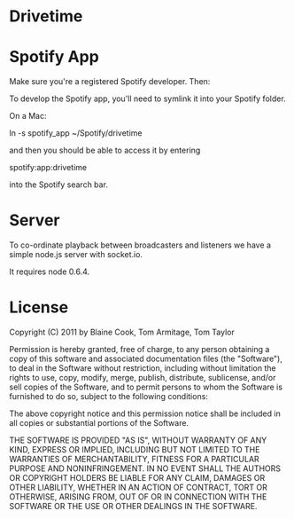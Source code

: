 Drivetime
==

Spotify App
===========

Make sure you're a registered Spotify developer. Then:

To develop the Spotify app, you'll need to symlink it into your Spotify folder.

On a Mac:

ln -s spotify_app ~/Spotify/drivetime

and then you should be able to access it by entering

spotify:app:drivetime

into the Spotify search bar.

Server
======

To co-ordinate playback between broadcasters and listeners we have a
simple node.js server with socket.io.

It requires node 0.6.4.

License
=======

Copyright (C) 2011 by Blaine Cook, Tom Armitage, Tom Taylor

Permission is hereby granted, free of charge, to any person obtaining a copy
of this software and associated documentation files (the "Software"), to deal
in the Software without restriction, including without limitation the rights
to use, copy, modify, merge, publish, distribute, sublicense, and/or sell
copies of the Software, and to permit persons to whom the Software is
furnished to do so, subject to the following conditions:

The above copyright notice and this permission notice shall be included in
all copies or substantial portions of the Software.

THE SOFTWARE IS PROVIDED "AS IS", WITHOUT WARRANTY OF ANY KIND, EXPRESS OR
IMPLIED, INCLUDING BUT NOT LIMITED TO THE WARRANTIES OF MERCHANTABILITY,
FITNESS FOR A PARTICULAR PURPOSE AND NONINFRINGEMENT. IN NO EVENT SHALL THE
AUTHORS OR COPYRIGHT HOLDERS BE LIABLE FOR ANY CLAIM, DAMAGES OR OTHER
LIABILITY, WHETHER IN AN ACTION OF CONTRACT, TORT OR OTHERWISE, ARISING FROM,
OUT OF OR IN CONNECTION WITH THE SOFTWARE OR THE USE OR OTHER DEALINGS IN
THE SOFTWARE.
